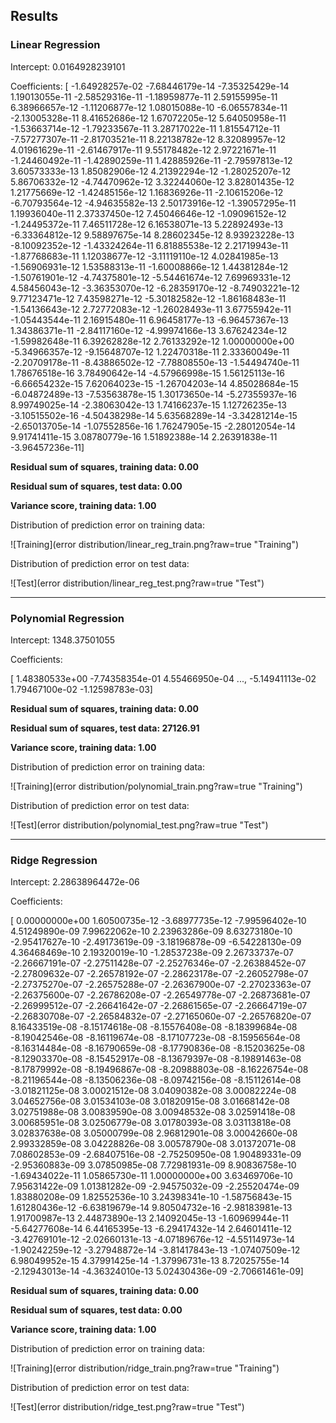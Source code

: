 ## Results

### Linear Regression

Intercept: 
 0.0164928239101
 
Coefficients: 
 [ -1.64928257e-02  -7.68446179e-14  -7.35325429e-14   1.19013055e-11
  -2.58529316e-11  -1.18959877e-11   2.59155995e-11   6.38966657e-12
  -1.11206877e-12   1.08015088e-10  -6.06557834e-11  -2.13005328e-11
   8.41652686e-12   1.67072205e-12   5.64050958e-11  -1.53663714e-12
  -1.79233567e-11   3.28717022e-11   1.81554712e-11  -7.57277307e-11
  -2.81703521e-11   8.22138782e-12   8.32089957e-12   4.01961629e-11
  -2.61467917e-11   9.55178482e-12   2.97221671e-11  -1.24460492e-11
  -1.42890259e-11   1.42885926e-11  -2.79597813e-12   3.60573333e-13
   1.85082906e-12   4.21392294e-12  -1.28025207e-12   5.86706332e-12
  -4.74470962e-12   3.32244060e-12   3.82801435e-12   1.21775669e-12
  -1.42485156e-12   1.16836926e-11  -2.10615206e-12  -6.70793564e-12
  -4.94635582e-13   2.50173916e-12  -1.39057295e-11   1.19936040e-11
   2.37337450e-12   7.45046646e-12  -1.09096152e-12  -1.24495372e-11
   7.46511728e-12   6.16538071e-13   5.22892493e-13  -6.33364812e-12
   9.58897675e-14   8.28602345e-12   8.93923228e-13  -8.10092352e-12
  -1.43324264e-11   6.81885538e-12   2.21719943e-11  -1.87768683e-11
   1.12038677e-12  -3.11119110e-12   4.02841985e-13  -1.56906931e-12
   1.53588313e-11  -1.60008866e-12   1.44381284e-12  -1.50761901e-12
  -4.74375801e-12  -5.54461674e-12   7.69969331e-12   4.58456043e-12
  -3.36353070e-12  -6.28359170e-12  -8.74903221e-12   9.77123471e-12
   7.43598271e-12  -5.30182582e-12  -1.86168483e-11  -1.54136643e-12
   2.72772083e-12  -1.26028493e-11   3.67755942e-11  -1.05443544e-11
   2.16915480e-11   6.96458177e-13  -6.96457367e-13   1.34386371e-11
  -2.84117160e-12  -4.99974166e-13   3.67624234e-12  -1.59982648e-11
   6.39262828e-12   2.76133292e-12   1.00000000e+00  -5.34966357e-12
  -9.15648707e-12   1.22470318e-11   2.33360049e-11  -2.20709178e-11
  -8.43886502e-12  -7.78808550e-13  -1.54494740e-11   1.78676518e-16
   3.78490642e-14  -4.57966998e-15   1.56125113e-16  -6.66654232e-15
   7.62064023e-15  -1.26704203e-14   4.85028684e-15  -6.04872489e-13
  -7.53563878e-15   1.30173650e-14  -5.27355937e-16   8.99749025e-14
  -2.38063042e-13   1.74166237e-15   1.12726235e-13  -3.10515502e-16
  -4.50438298e-14   5.63568289e-14  -3.34281214e-15  -2.65013705e-14
  -1.07552856e-16   1.76247905e-15  -2.28012054e-14   9.91741411e-15
   3.08780779e-16   1.51892388e-14   2.26391838e-11  -3.96457236e-11]

**Residual sum of squares, training data: 0.00**

**Residual sum of squares, test data: 0.00**

**Variance score, training data: 1.00**


Distribution of prediction error on training data:

![Training](error distribution/linear_reg_train.png?raw=true "Training")

Distribution of prediction error on test data:

![Test](error distribution/linear_reg_test.png?raw=true "Test")

---

### Polynomial Regression

Intercept: 
 1348.37501055
 
Coefficients: 

  [  1.48380533e+00  -7.74358354e-01   4.55466950e-04 ...,  -5.14941113e-02
   1.79467100e-02  -1.12598783e-03]
   
**Residual sum of squares, training data: 0.00**

**Residual sum of squares, test data: 27126.91**

**Variance score, training data: 1.00**

Distribution of prediction error on training data:

![Training](error distribution/polynomial_train.png?raw=true "Training")

Distribution of prediction error on test data:

![Test](error distribution/polynomial_test.png?raw=true "Test")

---

### Ridge Regression

Intercept: 
 2.28638964472e-06

Coefficients: 

 [  0.00000000e+00   1.60500735e-12  -3.68977735e-12  -7.99596402e-10
   4.51249890e-09   7.99622062e-10   2.23963286e-09   8.63273180e-10
  -2.95417627e-10  -2.49173619e-09  -3.18196878e-09  -6.54228130e-09
   4.36468469e-10   2.19320019e-10  -1.28537238e-09   2.26733737e-07
  -2.26667191e-07  -2.27511428e-07  -2.25276346e-07  -2.26388452e-07
  -2.27809632e-07  -2.26578192e-07  -2.28623178e-07  -2.26052798e-07
  -2.27375270e-07  -2.26575288e-07  -2.26367900e-07  -2.27023363e-07
  -2.26375600e-07  -2.26786208e-07  -2.26549778e-07  -2.26873681e-07
  -2.26999512e-07  -2.26641642e-07  -2.26861565e-07  -2.26664719e-07
  -2.26830708e-07  -2.26584832e-07  -2.27165060e-07  -2.26576820e-07
   8.16433519e-08  -8.15174618e-08  -8.15576408e-08  -8.18399684e-08
  -8.19042546e-08  -8.16119674e-08  -8.17107723e-08  -8.15956564e-08
  -8.16314484e-08  -8.16790659e-08  -8.17790836e-08  -8.15203625e-08
  -8.12903370e-08  -8.15452917e-08  -8.13679397e-08  -8.19891463e-08
  -8.17879992e-08  -8.19496867e-08  -8.20988803e-08  -8.16226754e-08
  -8.21196544e-08  -8.13506236e-08  -8.09742156e-08  -8.15112614e-08
  -3.01821125e-08   3.00021512e-08   3.04090382e-08   3.00082224e-08
   3.04652756e-08   3.01534103e-08   3.01820915e-08   3.01668142e-08
   3.02751988e-08   3.00839590e-08   3.00948532e-08   3.02591418e-08
   3.00685951e-08   3.02506779e-08   3.01780393e-08   3.03113818e-08
   3.02837638e-08   3.05000799e-08   2.96812901e-08   3.00042660e-08
   2.99332859e-08   3.04228826e-08   3.00578790e-08   3.01372071e-08
   7.08602853e-09  -2.68407516e-08  -2.75250950e-08   1.90489331e-09
  -2.95360883e-09   3.07850985e-08   7.72981931e-09   8.90836758e-10
  -1.69434022e-11   1.05865730e-11   1.00000000e+00   3.63469706e-10
   7.95631422e-09   1.01381282e-09  -2.94575032e-09  -2.25520474e-09
   1.83880208e-09   1.82552536e-10   3.24398341e-10  -1.58756843e-15
   1.61280436e-12  -6.63819679e-14   9.80504732e-16  -2.98183981e-13
   1.91700987e-13   2.44873890e-13   2.14092045e-13  -1.60969944e-11
  -5.64277608e-14   6.44165395e-13  -6.29417432e-14   2.64601411e-12
  -3.42769101e-12  -2.02660131e-13  -4.07189676e-12  -4.55114973e-14
  -1.90242259e-12  -3.27948872e-14  -3.81417843e-13  -1.07407509e-12
   6.98049952e-15   4.37991425e-14  -1.37996731e-13   8.72025755e-14
  -2.12943013e-14  -4.36324010e-13   5.02430436e-09  -2.70661461e-09]

**Residual sum of squares, training data: 0.00**

**Residual sum of squares, test data: 0.00**

**Variance score, training data: 1.00**

Distribution of prediction error on training data:

![Training](error distribution/ridge_train.png?raw=true "Training")

Distribution of prediction error on test data:

![Test](error distribution/ridge_test.png?raw=true "Test")

